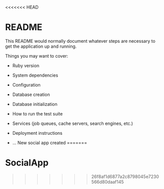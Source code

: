 <<<<<<< HEAD
# README

This README would normally document whatever steps are necessary to get the
application up and running.

Things you may want to cover:

* Ruby version

* System dependencies

* Configuration

* Database creation

* Database initialization

* How to run the test suite

* Services (job queues, cache servers, search engines, etc.)

* Deployment instructions

* ...
New social app created
=======
# SocialApp
>>>>>>> 26f8af1d6877a2c8798045e7230566d80daaf145
